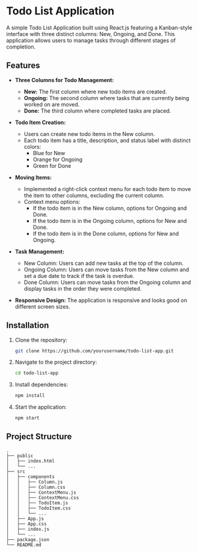 # Todo List Application

A simple Todo List Application built using React.js featuring a Kanban-style interface with three distinct columns: New, Ongoing, and Done. This application allows users to manage tasks through different stages of completion.

## Features

- **Three Columns for Todo Management:**

  - **New:** The first column where new todo items are created.
  - **Ongoing:** The second column where tasks that are currently being worked on are moved.
  - **Done:** The third column where completed tasks are placed.

- **Todo Item Creation:**

  - Users can create new todo items in the New column.
  - Each todo item has a title, description, and status label with distinct colors:
    - Blue for New
    - Orange for Ongoing
    - Green for Done

- **Moving Items:**

  - Implemented a right-click context menu for each todo item to move the item to other columns, excluding the current column.
  - Context menu options:
    - If the todo item is in the New column, options for Ongoing and Done.
    - If the todo item is in the Ongoing column, options for New and Done.
    - If the todo item is in the Done column, options for New and Ongoing.

- **Task Management:**

  - New Column: Users can add new tasks at the top of the column.
  - Ongoing Column: Users can move tasks from the New column and set a due date to track if the task is overdue.
  - Done Column: Users can move tasks from the Ongoing column and display tasks in the order they were completed.

- **Responsive Design:** The application is responsive and looks good on different screen sizes.

## Installation

1. Clone the repository:

   ```bash
   git clone https://github.com/yourusername/todo-list-app.git
   ```

2. Navigate to the project directory:

   ```bash
   cd todo-list-app
   ```

3. Install dependencies:

   ```bash
   npm install
   ```

4. Start the application:
   ```bash
   npm start
   ```

## Project Structure

```plaintext
.
├── public
│   ├── index.html
│   └── ...
├── src
│   ├── components
│   │   ├── Column.js
│   │   ├── Column.css
│   │   ├── ContextMenu.js
│   │   ├── ContextMenu.css
│   │   ├── TodoItem.js
│   │   ├── TodoItem.css
│   │   └── ...
│   ├── App.js
│   ├── App.css
│   ├── index.js
│   └── ...
├── package.json
└── README.md
```

